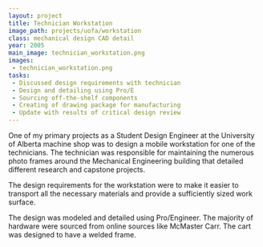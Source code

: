 ```yaml
---
layout: project
title: Technician Workstation
image_path: projects/uofa/workstation
class: mechanical design CAD detail
year: 2005
main_image: technician_workstation.png
images:
 - technician_workstation.png
tasks:
 - Discussed design requirements with technician
 - Design and detailing using Pro/E
 - Sourcing off-the-shelf components
 - Creating of drawing package for manufacturing 
 - Update with results of critical design review
---
```


One of my primary projects as a Student Design Engineer at the University of Alberta machine shop was to design a mobile workstation for one of the technicians. The technician was responsible for maintaining the numerous photo frames around the Mechanical Engineering building that detailed different research and capstone projects.

The design requirements for the workstation were to make it easier to transport all the necessary materials and provide a sufficiently sized work surface.

The design was modeled and detailed using Pro/Engineer. The majority of hardware were sourced from online sources like McMaster Carr. The cart was designed to have a welded frame.


